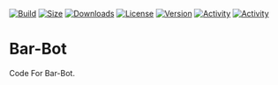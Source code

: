 [![Build](https://github.com/Jrgamer4u/OBR/actions/workflows/codeql-analysis.yml/badge.svg)](https://github.com/Jrgamer4u/Bar-Bot/actions/workflows/codeql-analysis.yml)
[![Size](https://img.shields.io/github/repo-size/Jrgamer4u/Bar-Bot)]()
[![Downloads](https://img.shields.io/github/downloads/Jrgamer4u/Bar-Bot/total)]()
[![License](https://img.shields.io/github/license/Jrgamer4u/Bar-Bot)]()
[![Version](https://img.shields.io/github/package-json/v/Jrgamer4u/Bar-Bot)]()
[![Activity](https://img.shields.io/github/commit-activity/m/Jrgamer4u/Bar-Bot)]()
[![Activity](https://img.shields.io/github/release-date/Jrgamer4u/Bar-Bot)]()

# Bar-Bot
Code For Bar-Bot.